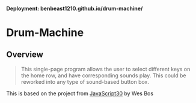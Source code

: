 #### Deployment: benbeast1210.github.io/drum-machine/

# Drum-Machine

## Overview
> This single-page program allows the user to select different keys on the home row, and have corresponding sounds play. This could be reworked into any type of sound-based button box.

This is based on the project from [JavaScript30](https://javascript30.com/) by Wes Bos
